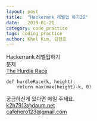 ```yaml
---
layout: post
title:  "Hackerank 레벨업 하기28"
date:   2019-01-21
category: code_practice
tags: coding_practice
author: Khel Kim, 김현호
---
```


Hackerrank 레벨업하기  
문제  
[The Hurdle Race](https://www.hackerrank.com/challenges/the-hurdle-race/problem)

~~~
def hurdleRace(k, height):
    return max(max(height)-k, 0)
~~~

궁금하신게 있다면 메일 주세요.  
k2h7913@daum.net  
cafehero123@gmail.com
